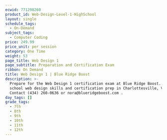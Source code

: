 ```yaml
---
ecwid: 771298260
product_id: Web-Design-Level-1-HighSchool
layout: single
schedule_tags:
  - On-Demand
subject_tags:
  - Computer Coding
price: 249.99
price_unit: per session
category: One Time
weight: 53
page_title: Web Design 1
page_subtitle: Preparation and Certification Exam
ribbon: On Demand
title: Web Design 1 | Blue Ridge Boost
description: >-
  Prepare for the Web Design 1 certification exam at Blue Ridge Boost. High
  school web design skills and certification prep in Charlottesville, VA.
  Contact (434) 260-0636 or nora@blueridgeboost.com .
day_tags: []
grade_tags:
  - 7th
  - 8th
  - 9th
  - 10th
  - 11th
  - 12th
---
```


